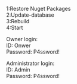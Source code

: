 1:Restore Nuget Packages  
2:Update-database  
3:Rebuild  
4:Start  
  
  
Owner login:  
ID: Onwer  
Password: P4ssword!  
  
  
Administrator login:  
ID: Admin  
Password: P4ssword!  
